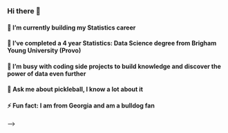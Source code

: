 ### Hi there 👋

#### 🔭 I’m currently building my Statistics career
#### 🌱 I’ve completed a 4 year Statistics: Data Science degree from Brigham Young University (Provo)
#### 🤔 I’m busy with coding side projects to build knowledge and discover the power of data even further
#### 💬 Ask me about pickleball, I know a lot about it
#### ⚡ Fun fact: I am from Georgia and am a bulldog fan
-->
